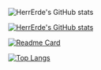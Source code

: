 ![HerrErde's GitHub stats](https://github-readme-stats.vercel.app/api?username=HerrErde&show_icons=true&theme=blue-green)

[![HerrErde's GitHub stats](https://github-readme-stats.vercel.app/api/top-langs/?username=HerrErde&show_icons=true&theme=blue-green)](https://github.com/HerrErde/HerrErde.github.io)

[![Readme Card](https://github-readme-stats.vercel.app/api/pin/?username=HerrErde&repo=HerrErde.github.io&show_icons=true&theme=blue-green)](https://github.com/HerrErde/HerrErde.github.io)


[![Top Langs](https://github-readme-stats.vercel.app/api/top-langs/?username=HerrErde&langs_count=8)](https://github.com/anuraghazra/github-readme-stats)
